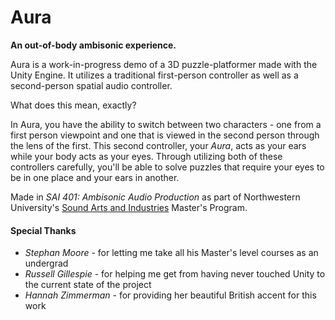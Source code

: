 # Aura

**An out-of-body ambisonic experience.**

Aura is a work-in-progress demo of a 3D puzzle-platformer made with the Unity Engine. It utilizes a traditional first-person controller as well as a second-person spatial audio controller.

What does this mean, exactly?

In Aura, you have the ability to switch between two characters - one from a first person viewpoint and one that is viewed in the second person through the lens of the first. This second controller, your *Aura*, acts as your ears while your body acts as your eyes. Through utilizing both of these controllers carefully, you'll be able to solve puzzles that require your eyes to be in one place and your ears in another.

Made in *SAI 401: Ambisonic Audio Production* as part of Northwestern University's [Sound Arts and Industries](https://sound.northwestern.edu) Master's Program.

#### Special Thanks

- *Stephan Moore* - for letting me take all his Master's level courses as an undergrad
- *Russell Gillespie* - for helping me get from having never touched Unity to the current state of the project
- *Hannah Zimmerman* - for providing her beautiful British accent for this work

